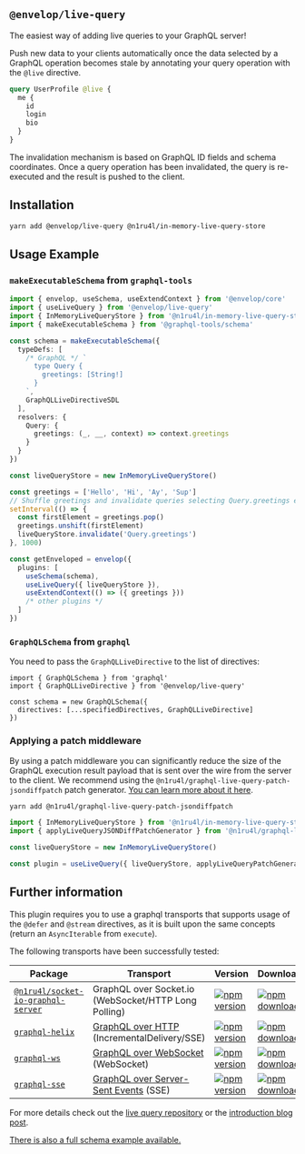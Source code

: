 ## `@envelop/live-query`

The easiest way of adding live queries to your GraphQL server!

Push new data to your clients automatically once the data selected by a GraphQL operation becomes stale by annotating your query operation with the `@live` directive.

```graphql
query UserProfile @live {
  me {
    id
    login
    bio
  }
}
```

The invalidation mechanism is based on GraphQL ID fields and schema coordinates. Once a query operation has been invalidated, the query is re-executed and the result is pushed to the client.

## Installation

```bash
yarn add @envelop/live-query @n1ru4l/in-memory-live-query-store
```

## Usage Example

### `makeExecutableSchema` from `graphql-tools`

```ts
import { envelop, useSchema, useExtendContext } from '@envelop/core'
import { useLiveQuery } from '@envelop/live-query'
import { InMemoryLiveQueryStore } from '@n1ru4l/in-memory-live-query-store'
import { makeExecutableSchema } from '@graphql-tools/schema'

const schema = makeExecutableSchema({
  typeDefs: [
    /* GraphQL */ `
      type Query {
        greetings: [String!]
      }
    `,
    GraphQLLiveDirectiveSDL
  ],
  resolvers: {
    Query: {
      greetings: (_, __, context) => context.greetings
    }
  }
})

const liveQueryStore = new InMemoryLiveQueryStore()

const greetings = ['Hello', 'Hi', 'Ay', 'Sup']
// Shuffle greetings and invalidate queries selecting Query.greetings every second.
setInterval(() => {
  const firstElement = greetings.pop()
  greetings.unshift(firstElement)
  liveQueryStore.invalidate('Query.greetings')
}, 1000)

const getEnveloped = envelop({
  plugins: [
    useSchema(schema),
    useLiveQuery({ liveQueryStore }),
    useExtendContext(() => ({ greetings }))
    /* other plugins */
  ]
})
```

### `GraphQLSchema` from `graphql`

You need to pass the `GraphQLLiveDirective` to the list of directives:

```tsx
import { GraphQLSchema } from 'graphql'
import { GraphQLLiveDirective } from '@envelop/live-query'

const schema = new GraphQLSchema({
  directives: [...specifiedDirectives, GraphQLLiveDirective]
})
```

### Applying a patch middleware

By using a patch middleware you can significantly reduce the size of the GraphQL execution result payload that is sent over the wire from the server to the client.
We recommend using the `@n1ru4l/graphql-live-query-patch-jsondiffpatch` patch generator. [You can learn more about it here](https://github.com/n1ru4l/graphql-live-query/tree/main/packages/graphql-live-query-patch-jsondiffpatch).

```bash
yarn add @n1ru4l/graphql-live-query-patch-jsondiffpatch
```

```ts
import { InMemoryLiveQueryStore } from '@n1ru4l/in-memory-live-query-store'
import { applyLiveQueryJSONDiffPatchGenerator } from '@n1ru4l/graphql-live-query-patch-jsondiffpatch'

const liveQueryStore = new InMemoryLiveQueryStore()

const plugin = useLiveQuery({ liveQueryStore, applyLiveQueryPatchGenerator: applyLiveQueryJSONDiffPatchGenerator })
```

## Further information

This plugin requires you to use a graphql transports that supports usage of the `@defer` and `@stream` directives, as it is built upon the same concepts (return an `AsyncIterable` from `execute`).

The following transports have been successfully tested:

| Package                                                                                                                          | Transport                                                                                                 | Version                                                                                                                                                                         | Downloads                                                                                                                                                                          |
| -------------------------------------------------------------------------------------------------------------------------------- | --------------------------------------------------------------------------------------------------------- | ------------------------------------------------------------------------------------------------------------------------------------------------------------------------------- | ---------------------------------------------------------------------------------------------------------------------------------------------------------------------------------- |
| [`@n1ru4l/socket-io-graphql-server`](https://github.com/n1ru4l/graphql-live-queries/blob/main/packages/socket-io-graphql-server) | GraphQL over Socket.io (WebSocket/HTTP Long Polling)                                                      | [![npm version](https://badge.fury.io/js/%40n1ru4l%2Fsocket-io-graphql-server.svg)](https://github.com/n1ru4l/graphql-live-queries/blob/main/packages/socket-io-graphql-server) | [![npm downloads](https://img.shields.io/npm/dm/@n1ru4l/socket-io-graphql-server.svg)](https://github.com/n1ru4l/graphql-live-queries/blob/main/packages/socket-io-graphql-server) |
| [`graphql-helix`](https://github.com/danielrearden/graphql-helix)                                                                | [GraphQL over HTTP](https://github.com/graphql/graphql-over-http) (IncrementalDelivery/SSE)               | [![npm version](https://badge.fury.io/js/graphql-helix.svg)](https://github.com/danielrearden/graphql-helix)                                                                    | [![npm downloads](https://img.shields.io/npm/dm/graphql-helix.svg)](https://github.com/danielrearden/graphql-helix)                                                                |
| [`graphql-ws`](https://github.com/enisdenjo/graphql-ws)                                                                          | [GraphQL over WebSocket](https://github.com/graphql/graphql-over-http/pull/140) (WebSocket)               | [![npm version](https://badge.fury.io/js/graphql-ws.svg)](https://github.com/enisdenjo/graphql-ws)                                                                              | [![npm downloads](https://img.shields.io/npm/dm/graphql-ws.svg)](https://github.com/enisdenjo/graphql-ws)                                                                          |
| [`graphql-sse`](https://github.com/enisdenjo/graphql-sse)                                                                        | [GraphQL over Server-Sent Events](https://github.com/enisdenjo/graphql-sse/blob/master/PROTOCOL.md) (SSE) | [![npm version](https://badge.fury.io/js/graphql-sse.svg)](https://github.com/enisdenjo/graphql-sse)                                                                            | [![npm downloads](https://img.shields.io/npm/dm/graphql-sse.svg)](https://github.com/enisdenjo/graphql-sse)                                                                        |

For more details check out the [live query repository](https://github.com/n1ru4l/graphql-live-query) or the [introduction blog post](https://the-guild.dev/blog/subscriptions-and-live-queries-real-time-with-graphql).

[There is also a full schema example available.](https://github.com/n1ru4l/graphql-live-query/blob/main/packages/todo-example/server-ws/src/schema.ts)
